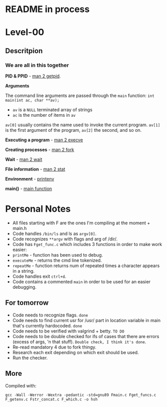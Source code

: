 # README in process

# Level-00

## Descritpion

### We are all in this together

**PID & PPID** -  [man 2 getpid](https://man7.org/linux/man-pages/man2/getpid.2.html).

**Arguments**

The command line arguments are passed through the ``main`` function: ``int main(int ac, char **av);``

- ``av`` is a ``NULL`` terminated array of strings
- ``ac`` is the number of items in ``av``

``av[0]`` usually contains the name used to invoke the current program. ``av[1]`` is the first argument of the program, ``av[2]`` the second, and so on.

**Executing a program**  - [man 2 execve](https://man7.org/linux/man-pages/man2/execve.2.html)

**Creating processes** - [man 2 fork](https://man7.org/linux/man-pages/man2/fork.2.html)

**Wait** - [man 2 wait](https://man7.org/linux/man-pages/man2/wait.2.html)

**File information** - [man 2 stat](https://man7.org/linux/man-pages/man2/lstat.2.html)

**Environment** - [printenv](https://man7.org/linux/man-pages/man1/printenv.1.html)

**main()** - [main function](https://en.cppreference.com/w/c/language/main_function)

# Personal Notes

- All files starting with F are the ones I'm compiling at the moment + main.h
- Code handles ``/bin/ls`` and ls as ``argv[0]``.
- Code recognizes ``**argv`` with flags and arg of /dir/.
- Code has ``Fget_func.c`` which includes 3 functions in order to make work easier:
- ``printMe`` - function has been used to debug.
- ``executeMe`` - returns the cmd line tokenized.
- ``repeatMe`` - function returns num of repeated times a character appears in a string.
- Code handles exit ``ctrl+d``.
- Code contains a commented ``main`` in order to be used for an easier debugging.

## For tomorrow

- Code needs to recognize flags. ``done``
- Code needs to find current usr for /usr/ part in location variable in main that's currently hardocoded. ``done``
- Code needs to be verified with valgrind + betty. ``TO DO``
- Code needs to be double checked for ifs of cases that there are errors (excess of args, 'n that stuff). ``Double check, I think it's done``.
- Re-read mandatory 4 due to fork thingy.
- Research each exit depending on which exit should be used. 
- Run the checker.

## More

Compiled with:

	gcc -Wall -Werror -Wextra -pedantic -std=gnu89 Fmain.c Fget_funcs.c F_getenv.c Fstr_concat.c F_which.c -o hsh
